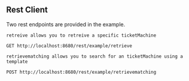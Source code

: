## Rest Client


Two rest endpoints are provided in the example.

```
retreive allows you to retreive a specific ticketMachine

GET http://localhost:8680/rest/example/retrieve

retrievematching allows you to search for an ticketMachine using a template

POST http://localhost:8680/rest/example/retrievematching
```
